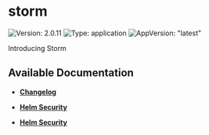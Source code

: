 # storm

![Version: 2.0.11](https://img.shields.io/badge/Version-2.0.11-informational?style=flat-square) ![Type: application](https://img.shields.io/badge/Type-application-informational?style=flat-square) ![AppVersion: "latest"](https://img.shields.io/badge/AppVersion-"latest"-informational?style=flat-square)

Introducing Storm

## Available Documentation

- [**Changelog**](CHANGELOG)

- [**Helm Security**](container-security)

- [**Helm Security**](helm-security)

